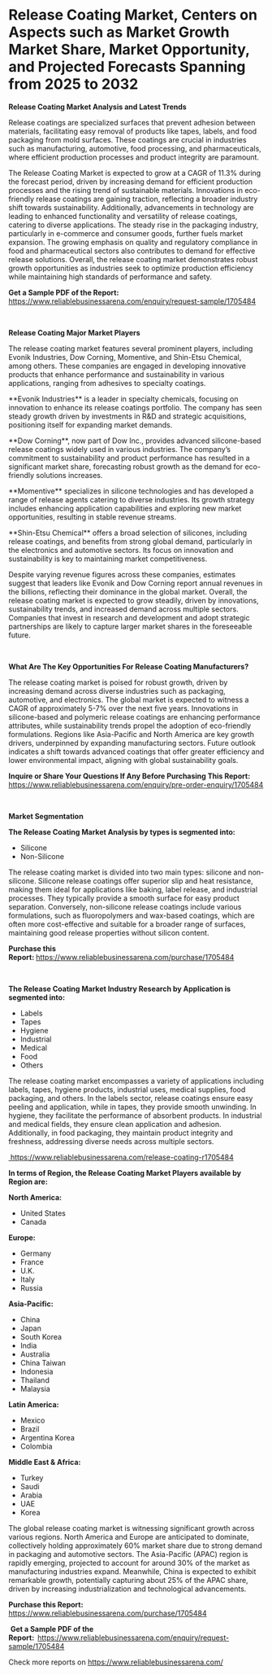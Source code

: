 <p><h1>Release Coating Market, Centers on Aspects such as Market Growth Market Share, Market Opportunity, and Projected Forecasts Spanning from 2025 to 2032</h1></p><p><strong>Release Coating Market Analysis and Latest Trends</strong></p>
<p><p>Release coatings are specialized surfaces that prevent adhesion between materials, facilitating easy removal of products like tapes, labels, and food packaging from mold surfaces. These coatings are crucial in industries such as manufacturing, automotive, food processing, and pharmaceuticals, where efficient production processes and product integrity are paramount. </p><p>The Release Coating Market is expected to grow at a CAGR of 11.3% during the forecast period, driven by increasing demand for efficient production processes and the rising trend of sustainable materials. Innovations in eco-friendly release coatings are gaining traction, reflecting a broader industry shift towards sustainability. Additionally, advancements in technology are leading to enhanced functionality and versatility of release coatings, catering to diverse applications. The steady rise in the packaging industry, particularly in e-commerce and consumer goods, further fuels market expansion. The growing emphasis on quality and regulatory compliance in food and pharmaceutical sectors also contributes to demand for effective release solutions. Overall, the release coating market demonstrates robust growth opportunities as industries seek to optimize production efficiency while maintaining high standards of performance and safety.</p></p>
<p><strong>Get a Sample PDF of the Report:&nbsp;</strong> <a href="https://www.reliablebusinessarena.com/enquiry/request-sample/1705484?utm_campaign=3183&utm_medium=2&utm_source=Github&utm_content=ia&utm_term=30032025&utm_id=release-coating">https://www.reliablebusinessarena.com/enquiry/request-sample/1705484</a></p>
<p>&nbsp;</p>
<p><strong>Release Coating Major Market Players</strong></p>
<p><p>The release coating market features several prominent players, including Evonik Industries, Dow Corning, Momentive, and Shin-Etsu Chemical, among others. These companies are engaged in developing innovative products that enhance performance and sustainability in various applications, ranging from adhesives to specialty coatings.</p><p>**Evonik Industries** is a leader in specialty chemicals, focusing on innovation to enhance its release coatings portfolio. The company has seen steady growth driven by investments in R&D and strategic acquisitions, positioning itself for expanding market demands.</p><p>**Dow Corning**, now part of Dow Inc., provides advanced silicone-based release coatings widely used in various industries. The company’s commitment to sustainability and product performance has resulted in a significant market share, forecasting robust growth as the demand for eco-friendly solutions increases.</p><p>**Momentive** specializes in silicone technologies and has developed a range of release agents catering to diverse industries. Its growth strategy includes enhancing application capabilities and exploring new market opportunities, resulting in stable revenue streams.</p><p>**Shin-Etsu Chemical** offers a broad selection of silicones, including release coatings, and benefits from strong global demand, particularly in the electronics and automotive sectors. Its focus on innovation and sustainability is key to maintaining market competitiveness.</p><p>Despite varying revenue figures across these companies, estimates suggest that leaders like Evonik and Dow Corning report annual revenues in the billions, reflecting their dominance in the global market. Overall, the release coating market is expected to grow steadily, driven by innovations, sustainability trends, and increased demand across multiple sectors. Companies that invest in research and development and adopt strategic partnerships are likely to capture larger market shares in the foreseeable future.</p></p>
<p>&nbsp;</p>
<p><strong>What Are The Key Opportunities For Release Coating Manufacturers?</strong></p>
<p><p>The release coating market is poised for robust growth, driven by increasing demand across diverse industries such as packaging, automotive, and electronics. The global market is expected to witness a CAGR of approximately 5-7% over the next five years. Innovations in silicone-based and polymeric release coatings are enhancing performance attributes, while sustainability trends propel the adoption of eco-friendly formulations. Regions like Asia-Pacific and North America are key growth drivers, underpinned by expanding manufacturing sectors. Future outlook indicates a shift towards advanced coatings that offer greater efficiency and lower environmental impact, aligning with global sustainability goals.</p></p>
<p><strong>Inquire or Share Your Questions If Any Before Purchasing This Report:</strong> <a href="https://www.reliablebusinessarena.com/enquiry/pre-order-enquiry/1705484?utm_campaign=3183&utm_medium=2&utm_source=Github&utm_content=ia&utm_term=30032025&utm_id=release-coating">https://www.reliablebusinessarena.com/enquiry/pre-order-enquiry/1705484</a></p>
<p>&nbsp;</p>
<p><strong>Market Segmentation</strong></p>
<p><strong>The Release Coating Market Analysis by types is segmented into:</strong></p>
<p><ul><li>Silicone</li><li>Non-Silicone</li></ul></p>
<p><p>The release coating market is divided into two main types: silicone and non-silicone. Silicone release coatings offer superior slip and heat resistance, making them ideal for applications like baking, label release, and industrial processes. They typically provide a smooth surface for easy product separation. Conversely, non-silicone release coatings include various formulations, such as fluoropolymers and wax-based coatings, which are often more cost-effective and suitable for a broader range of surfaces, maintaining good release properties without silicon content.</p></p>
<p><strong>Purchase this Report:&nbsp;</strong><a href="https://www.reliablebusinessarena.com/purchase/1705484?utm_campaign=3183&utm_medium=2&utm_source=Github&utm_content=ia&utm_term=30032025&utm_id=release-coating">https://www.reliablebusinessarena.com/purchase/1705484</a></p>
<p>&nbsp;</p>
<p><strong>The Release Coating Market Industry Research by Application is segmented into:</strong></p>
<p><ul><li>Labels</li><li>Tapes</li><li>Hygiene</li><li>Industrial</li><li>Medical</li><li>Food</li><li>Others</li></ul></p>
<p><p>The release coating market encompasses a variety of applications including labels, tapes, hygiene products, industrial uses, medical supplies, food packaging, and others. In the labels sector, release coatings ensure easy peeling and application, while in tapes, they provide smooth unwinding. In hygiene, they facilitate the performance of absorbent products. In industrial and medical fields, they ensure clean application and adhesion. Additionally, in food packaging, they maintain product integrity and freshness, addressing diverse needs across multiple sectors.</p></p>
<p><a href="https://www.reliablebusinessarena.com/release-coating-r1705484?utm_campaign=3183&utm_medium=2&utm_source=Github&utm_content=ia&utm_term=30032025&utm_id=release-coating">&nbsp;https://www.reliablebusinessarena.com/release-coating-r1705484</a></p>
<p><strong>In terms of Region, the Release Coating Market Players available by Region are:</strong></p>
<p>
    <p> <strong> North America: </strong>
        <ul>
            <li>United States</li>
            <li>Canada</li>
        </ul>
        </p> 
    <p> <strong> Europe: </strong>
        <ul>
            <li>Germany</li>
            <li>France</li>
            <li>U.K.</li>
            <li>Italy</li>
            <li>Russia</li>
        </ul>
        </p> 
    <p> <strong> Asia-Pacific: </strong>
        <ul>
            <li>China</li>
            <li>Japan</li>
            <li>South Korea</li>
            <li>India</li>
            <li>Australia</li>
            <li>China Taiwan</li>
            <li>Indonesia</li>
            <li>Thailand</li>
            <li>Malaysia</li>
        </ul>
        </p> 
    <p> <strong> Latin America: </strong>
        <ul>
            <li>Mexico</li>
            <li>Brazil</li>
            <li>Argentina Korea</li>
            <li>Colombia</li>
        </ul>
        </p> 
    <p> <strong> Middle East & Africa: </strong>
        <ul>
            <li>Turkey</li>
            <li>Saudi</li>
            <li>Arabia</li>
            <li>UAE</li>
            <li>Korea</li>
        </ul>
    </p>
    </p>
<p><p>The global release coating market is witnessing significant growth across various regions. North America and Europe are anticipated to dominate, collectively holding approximately 60% market share due to strong demand in packaging and automotive sectors. The Asia-Pacific (APAC) region is rapidly emerging, projected to account for around 30% of the market as manufacturing industries expand. Meanwhile, China is expected to exhibit remarkable growth, potentially capturing about 25% of the APAC share, driven by increasing industrialization and technological advancements.</p></p>
<p><strong>Purchase this Report: </strong><a href="https://www.reliablebusinessarena.com/purchase/1705484?utm_campaign=3183&utm_medium=2&utm_source=Github&utm_content=ia&utm_term=30032025&utm_id=release-coating">https://www.reliablebusinessarena.com/purchase/1705484</a></p>
<p>&nbsp;<strong>Get a Sample PDF of the Report:&nbsp;&nbsp;</strong><a href="https://www.reliablebusinessarena.com/enquiry/request-sample/1705484?utm_campaign=3183&utm_medium=2&utm_source=Github&utm_content=ia&utm_term=30032025&utm_id=release-coating">https://www.reliablebusinessarena.com/enquiry/request-sample/1705484</a></p>
<p><strong></strong></p>
<p>Check more reports on <a href="https://www.reliablebusinessarena.com/?utm_campaign=3183&utm_medium=2&utm_source=Github&utm_content=ia&utm_term=30032025&utm_id=release-coating">https://www.reliablebusinessarena.com/</a></p>